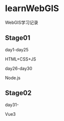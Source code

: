 # learnWebGIS
WebGIS学习记录

## Stage01

day1-day25

HTML+CSS+JS

day26-day30

Node.js

## Stage02

day31-

Vue3
